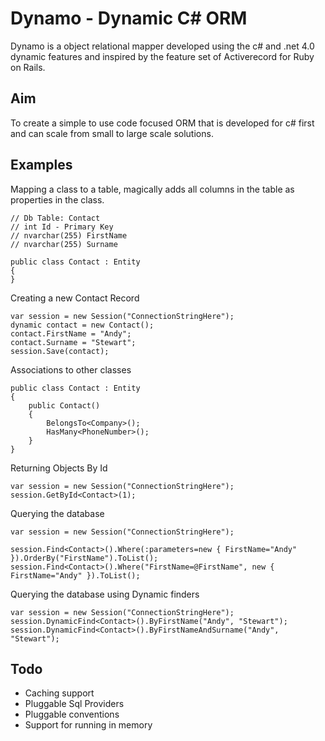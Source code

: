 Dynamo - Dynamic C# ORM 
=======================
Dynamo is a object relational mapper developed using the c# and .net 4.0 dynamic features and inspired by the feature set of Activerecord for Ruby on Rails.

Aim
---
To create a simple to use code focused ORM that is developed for c# first and can scale from small to large scale solutions. 

Examples
--------
Mapping a class to a table, magically adds all columns in the table as properties in the class.

	// Db Table: Contact
	// int Id - Primary Key
	// nvarchar(255) FirstName
	// nvarchar(255) Surname
	
	public class Contact : Entity
	{
	}

Creating a new Contact Record

	var session = new Session("ConnectionStringHere");
	dynamic contact = new Contact();
	contact.FirstName = "Andy";
	contact.Surname = "Stewart";
	session.Save(contact);

Associations to other classes

	public class Contact : Entity
	{
		public Contact()
		{
			BelongsTo<Company>();
			HasMany<PhoneNumber>();
		}
	}

Returning Objects By Id
	
	var session = new Session("ConnectionStringHere");
	session.GetById<Contact>(1);

Querying the database 
	
	var session = new Session("ConnectionStringHere");

	session.Find<Contact>().Where(:parameters=new { FirstName="Andy" }).OrderBy("FirstName").ToList();
	session.Find<Contact>().Where("FirstName=@FirstName", new { FirstName="Andy" }).ToList();


Querying the database using Dynamic finders
	
	var session = new Session("ConnectionStringHere");
	session.DynamicFind<Contact>().ByFirstName("Andy", "Stewart");
	session.DynamicFind<Contact>().ByFirstNameAndSurname("Andy", "Stewart");


Todo
----
- Caching support
- Pluggable Sql Providers
- Pluggable conventions
- Support for running in memory